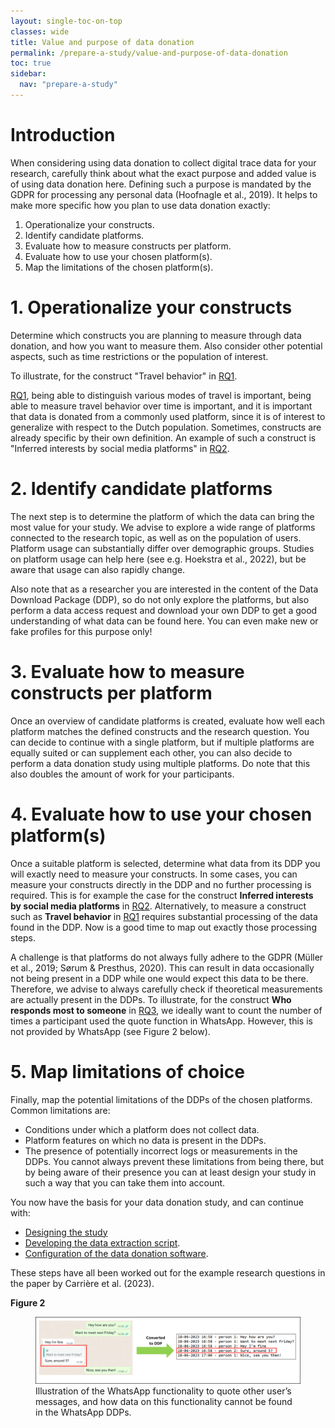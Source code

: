 ```yaml
---
layout: single-toc-on-top
classes: wide
title: Value and purpose of data donation
permalink: /prepare-a-study/value-and-purpose-of-data-donation
toc: true
sidebar:
  nav: "prepare-a-study"
---
```


# Introduction

 When considering using data donation to collect digital trace data for your research, carefully think about what the exact purpose and added value is of using data donation here. Defining such a purpose is mandated by the GDPR for processing any personal data (Hoofnagle et al., 2019). It helps to make more specific how you plan to use data donation exactly:

1. Operationalize your constructs.
2. Identify candidate platforms.
3. Evaluate how to measure constructs per platform.
4. Evaluate how to use your chosen platform(s). 
5. Map the limitations of the chosen platform(s). 


# 1. Operationalize your constructs

Determine which constructs you are planning to measure through data donation, and how you want to measure them. Also consider other potential aspects, such as time restrictions or the population of interest. 

To illustrate, for the construct "Travel behavior" in [RQ1](/prepare-a-study/workflow#Illustrative-research-questions/).

[RQ1](/prepare-a-study/workflow#illustrative-research-questions/), being able to distinguish various modes of travel is important, being able to measure travel behavior over time is important, and it is important that data is donated from a commonly used platform, since it is of interest to generalize with respect to the Dutch population. Sometimes, constructs are already specific by their own definition. An example of such a construct is "Inferred interests by social media platforms" in [RQ2](/prepare-a-study/workflow#illustrative-research-questions/). 

# 2. Identify candidate platforms

The next step is to determine the platform of which the data can bring the most value for your study. We advise to explore a wide range of platforms connected to the research topic, as well as on the population of users. Platform usage can substantially differ over demographic groups. Studies on platform usage can help here (see e.g. Hoekstra et al., 2022), but be aware that usage can also rapidly change.

Also note that as a researcher you are interested in the content of the Data Download Package (DDP), so do not only explore the platforms, but also perform a data access request and download your own DDP to get a good understanding of what data can be found here. You can even make new or fake profiles for this purpose only! 

# 3. Evaluate how to measure constructs per platform

Once an overview of candidate platforms is created, evaluate how well each platform matches the defined constructs and the research question. You can decide to continue with a single platform, but if multiple platforms are equally suited or can supplement each other, you can also decide to perform a data donation study using multiple platforms. Do note that this also doubles the amount of work for your participants.

# 4. Evaluate how to use your chosen platform(s) 

Once a suitable platform is selected, determine what data from its DDP you will exactly need to measure your constructs. In some cases, you can measure your constructs directly in the DDP and no further processing is required. This is for example the case for the construct **Inferred interests by social media platforms** in [RQ2](/prepare-a-study/workflow#illustrative-research-questions/). Alternatively, to measure a construct such as **Travel behavior** in [RQ1](/prepare-a-study/workflow#illustrative-research-questions/) requires substantial processing of the data found in the DDP. Now is a good time to map out exactly those processing steps. 

A challenge is that platforms do not always fully adhere to the GDPR (Müller et al., 2019; Sørum & Presthus, 2020). This can result in data occasionally not being present in a DDP while one would expect this data to be there. Therefore, we advise to always carefully check if theoretical measurements are actually present in the DDPs. To illustrate, for the construct **Who responds most to someone** in [RQ3](/prepare-a-study/workflow/#illustrative-research-questions), we ideally want to count the number of times a participant used the quote function in WhatsApp. However, this is not provided by WhatsApp (see Figure 2 below).

# 5. Map limitations of choice

Finally, map the potential limitations of the DDPs of the chosen platforms. Common limitations are: 
   - Conditions under which a platform does not collect data.
   - Platform features on which no data is present in the DDPs.
   - The presence of potentially incorrect logs or measurements in the DDPs. 
You cannot always prevent these limitations from being there, but by being aware of their presence you can at least design your study in such a way that you can take them into account. 

You now have the basis for your data donation study, and can continue with: 
  - [Designing the study](/prepare-a-study/study-design/)
  - [Developing the data extraction script]().
  - [Configuration of the data donation software]().  

These steps have all been worked out for the example research questions in the paper by Carrière et al. (2023). 

**Figure 2**
<figure>
  <img src="/assets/images/about/WhatsApp_quoting_figure_v2.png" alt="Alt Text">
  <figcaption>Illustration of the WhatsApp functionality to quote other user’s messages, and how data on this functionality cannot be found in the WhatsApp DDPs.</figcaption>
</figure>
